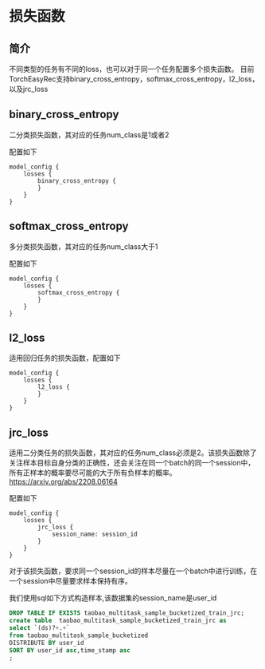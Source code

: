 # 损失函数

## 简介

不同类型的任务有不同的loss，也可以对于同一个任务配置多个损失函数。 目前TorchEasyRec支持binary_cross_entropy，softmax_cross_entropy，l2_loss，以及jrc_loss

## binary_cross_entropy

二分类损失函数，其对应的任务num_class是1或者2

配置如下

```
model_config {
    losses {
        binary_cross_entropy {
        }
    }
}
```

## softmax_cross_entropy

多分类损失函数，其对应的任务num_class大于1

配置如下

```
model_config {
    losses {
        softmax_cross_entropy {
        }
    }
}
```

## l2_loss

适用回归任务的损失函数，配置如下

```
model_config {
    losses {
        l2_loss {
        }
    }
}
```

## jrc_loss

适用二分类任务的损失函数，其对应的任务num_class必须是2。该损失函数除了关注样本目标自身分类的正确性，还会关注在同一个batch的同一个session中，所有正样本的概率要尽可能的大于所有负样本的概率。
https://arxiv.org/abs/2208.06164

配置如下

```
model_config {
    losses {
        jrc_loss {
            session_name: session_id
        }
    }
}
```

对于该损失函数，要求同一个session_id的样本尽量在一个batch中进行训练，在一个session中尽量要求样本保持有序。

我们使用sql如下方式构造样本,该数据集的session_name是user_id

```sql
DROP TABLE IF EXISTS taobao_multitask_sample_bucketized_train_jrc;
create table  taobao_multitask_sample_bucketized_train_jrc as
select `(ds)?+.+`
from taobao_multitask_sample_bucketized
DISTRIBUTE BY user_id
SORT BY user_id asc,time_stamp asc
;
```
